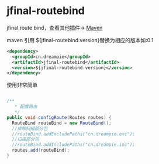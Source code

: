 jfinal-routebind
============

jfinal  route bind，查看其他插件-> [Maven](http://search.maven.org/#search%7Cga%7C1%7Ccn.dreampie)

maven 引用  ${jfinal-routebind.version}替换为相应的版本如:0.1

```xml
<dependency>
  <groupId>cn.dreampie</groupId>
  <artifactId>jfinal-routebind</artifactId>
  <version>${jfinal-routebind.version}</version>
</dependency>
```

使用非常简单

```java

/**
   * 配置路由
   */
public void configRoute(Routes routes) {
  RouteBind routeBind = new RouteBind();
  //排除扫描部分包
  //routeBind.addExcludePaths("cn.dreampie.exc");
  //扫描部分包
  //routeBind.addIncludePaths("cn.dreampie.inc");
  routes.add(routeBind);
}

```